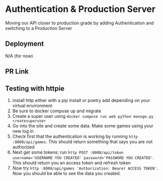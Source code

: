# Authentication & Production Server
Moving our API closer to production grade by adding Authentication and switching to a Production Server

## Deployment
N/A (for now)

## PR Link

## Testing with httpie
1. install http either with a pip install or poetry add depending on your virtual environment
2. Be sure to docker compose up and migrate
3. Create a super user using `docker compose run web python manage.py createsuperuser`
4. Go into the site and create some data. Make some games using your new log in
5. Check first that the authentication is working by running `http :8000/api/games`. This should return something that says you are not authorized
6. Next get some tokens: run `http POST :8000/api/token username='USERNAME YOU CREATED' password='PASSWORD YOU CREATED'`. This should return you an access token and refresh token
7. Now try `http :8000/api/games 'Authorization: Bearer ACCESS TOKEN'`. Now you should be able to see the data you created.
